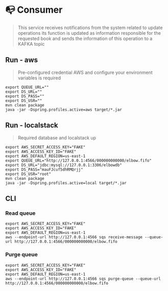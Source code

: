 # 📭 Consumer

> This service receives notifications from the system related to update operations its function is updated as information responsible for the requested book and sends the information of this operation to a KAFKA topic
## Run - aws
> Pre-configured credential AWS and configure your environment variables is required
```shell
export QUEUE_URL=""
export DS_URL=""
export DS_PASS=""
export DS_USR=""
mvn clean package 
java -jar -Dspring.profiles.active=aws target/*.jar
```

## Run - localstack
> Required database and localstack up
```shell
export AWS_SECRET_ACCESS_KEY="FAKE"
export AWS_ACCESS_KEY_ID="FAKE"
export AWS_DEFAULT_REGION=us-east-1
export QUEUE_URL="http://127.0.0.1:4566/000000000000/elbow.fifo"
export DS_URL="jdbc:mysql://127.0.0.1:3306/elbowdb"
export DS_PASS="mauFJcuf5dhRMQrjj"
export DS_USR="root"
mvn clean package
java -jar -Dspring.profiles.active=local target/*.jar
```
## CLI
### Read queue
```shell
export AWS_SECRET_ACCESS_KEY="FAKE"
export AWS_ACCESS_KEY_ID="FAKE"
export AWS_DEFAULT_REGION=us-east-1
aws --endpoint-url http://127.0.0.1:4566 sqs receive-message --queue-url http://127.0.0.1:4566/000000000000/elbow.fifo
```
### Purge queue
```shell
export AWS_SECRET_ACCESS_KEY="FAKE"
export AWS_ACCESS_KEY_ID="FAKE"
export AWS_DEFAULT_REGION=us-east-1
aws --endpoint-url http://127.0.0.1:4566 sqs purge-queue --queue-url http://127.0.0.1:4566/000000000000/elbow.fifo
```
